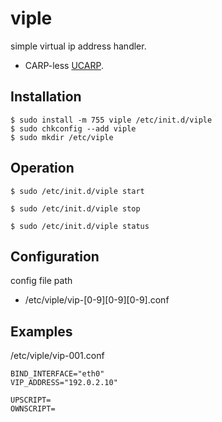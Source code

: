 viple
=====

simple virtual ip address handler.

+ CARP-less [UCARP](https://github.com/jedisct1/UCarp).

Installation
------------

```
$ sudo install -m 755 viple /etc/init.d/viple
$ sudo chkconfig --add viple
$ sudo mkdir /etc/viple
```

Operation
---------

```
$ sudo /etc/init.d/viple start
```

```
$ sudo /etc/init.d/viple stop
```

```
$ sudo /etc/init.d/viple status
```

Configuration
-------------

config file path

+ /etc/viple/vip-[0-9][0-9][0-9].conf

Examples
--------

/etc/viple/vip-001.conf

```
BIND_INTERFACE="eth0"
VIP_ADDRESS="192.0.2.10"

UPSCRIPT=
OWNSCRIPT=
```
